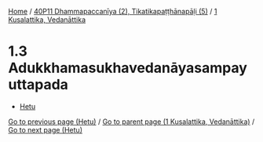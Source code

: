 
[Home](/) / [40P11 Dhammapaccanīya (2), Tikatikapaṭṭhānapāḷi (5)](../../40P11.md) / [1 Kusalattika, Vedanāttika](../1.md)

# 1.3 Adukkhamasukhavedanāyasampayuttapada

* [Hetu](1.3/Hetu.md)

[Go to previous page (Hetu)](1.2/Hetu.md) / [Go to parent page (1 Kusalattika, Vedanāttika)](../1.md) / [Go to next page (Hetu)](1.3/Hetu.md)


